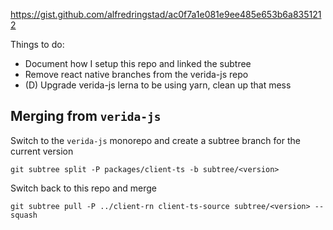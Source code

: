 https://gist.github.com/alfredringstad/ac0f7a1e081e9ee485e653b6a8351212

Things to do:

- Document how I setup this repo and linked the subtree
- Remove react native branches from the verida-js repo
- (D) Upgrade verida-js lerna to be using yarn, clean up that mess

## Merging from `verida-js`

Switch to the `verida-js` monorepo and create a subtree branch for the current version

```
git subtree split -P packages/client-ts -b subtree/<version>
```

Switch back to this repo and merge

```
git subtree pull -P ../client-rn client-ts-source subtree/<version> --squash
```